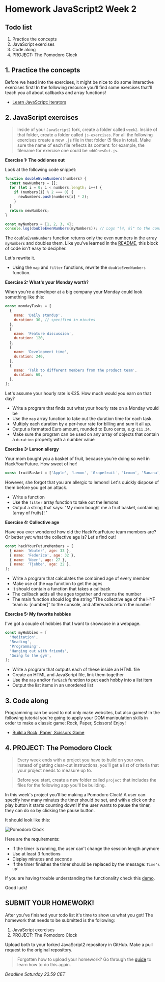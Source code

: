 # Homework JavaScript2 Week 2

## **Todo list**

1. Practice the concepts
2. JavaScript exercises
3. Code along
4. PROJECT: The Pomodoro Clock

## **1. Practice the concepts**

Before we head into the exercises, it might be nice to do some interactive exercises first! In the following resource you'll find some exercises that'll teach you all about callbacks and array functions!

- [Learn JavaScript: Iterators](https://www.codecademy.com/learn/introduction-to-javascript/modules/learn-javascript-iterators)

## **2. JavaScript exercises**

> Inside of your `JavaScript2` fork, create a folder called `week2`. Inside of that folder, create a folder called `js-exercises`. For all the following exercises create a new `.js` file in that folder (5 files in total). Make sure the name of each file reflects its content: for example, the filename for exercise one could be `oddOnesOut.js`.

**Exercise 1: The odd ones out**

Look at the following code snippet:

```js
function doubleEvenNumbers(numbers) {
  const newNumbers = [];
  for (let i = 0; i < numbers.length; i++) {
    if (numbers[i] % 2 === 0) {
      newNumbers.push(numbers[i] * 2);
    }
  }
  return newNumbers;
}

const myNumbers = [1, 2, 3, 4];
console.log(doubleEvenNumbers(myNumbers)); // Logs "[4, 8]" to the console
```

The `doubleEvenNumbers` function returns only the even numbers in the array `myNumbers` and doubles them. Like you've learned in the [README](README.md), this block of code isn't easy to decipher.

Let's rewrite it.

- Using the `map` and `filter` functions, rewrite the `doubleEvenNumbers` function.

**Exercise 2: What's your Monday worth?**

When you're a developer at a big company your Monday could look something like this:

```js
const mondayTasks = [
  {
    name: 'Daily standup',
    duration: 30, // specified in minutes
  },
  {
    name: 'Feature discussion',
    duration: 120,
  },
  {
    name: 'Development time',
    duration: 240,
  },
  {
    name: 'Talk to different members from the product team',
    duration: 60,
  },
];
```

Let's assume your hourly rate is €25. How much would you earn on that day?

- Write a program that finds out what your hourly rate on a Monday would be
- Use the `map` array function to take out the duration time for each task.
- Multiply each duration by a per-hour rate for billing and sum it all up.
- Output a formatted Euro amount, rounded to Euro cents, e.g: `€11.34`.
- Make sure the program can be used on any array of objects that contain a `duration` property with a number value

**Exercise 3: Lemon allergy**

Your mom bought you a basket of fruit, because you're doing so well in HackYourFuture. How sweet of her!

```js
const fruitBasket = ['Apple', 'Lemon', 'Grapefruit', 'Lemon', 'Banana', 'Watermelon', 'Lemon'];
```

However, she forgot that you are allergic to lemons! Let's quickly dispose of them before you get an attack.

- Write a function
- Use the `filter` array function to take out the lemons
- Output a string that says: "My mom bought me a fruit basket, containing [array of fruits] !"

**Exercise 4: Collective age**

Have you ever wondered how old the HackYourFuture team members are? Or better yet: what the collective age is? Let's find out!

```js
const hackYourFutureMembers = [
  { name: 'Wouter', age: 33 },
  { name: 'Federico', age: 32 },
  { name: 'Noer', age: 27 },
  { name: 'Tjebbe', age: 22 },
];
```

- Write a program that calculates the combined age of every member
- Make use of the `map` function to get the ages
- It should contain a function that takes a callback
- The callback adds all the ages together and returns the number
- The main function should log the string "The collective age of the HYF team is: [number]" to the console, and afterwards return the number

**Exercise 5: My favorite hobbies**

I've got a couple of hobbies that I want to showcase in a webpage.

```js
const myHobbies = [
  'Meditation',
  'Reading',
  'Programming',
  'Hanging out with friends',
  'Going to the gym',
];
```

- Write a program that outputs each of these inside an HTML file
- Create an HTML and JavaScript file, link them together
- Use the `map` and/or `forEach` function to put each hobby into a list item
- Output the list items in an unordered list

## **3. Code along**

Programming can be used to not only make websites, but also games! In the following tutorial you're going to apply your DOM manipulation skills in order to make a classic game: Rock, Paper, Scissors! Enjoy!

- [Build a Rock, Paper, Scissors Game](https://www.youtube.com/watch?v=WR_pWXJZiRY)

## **4. PROJECT: The Pomodoro Clock**

> Every week ends with a project you have to build on your own. Instead of getting clear-cut instructions, you'll get a list of criteria that your project needs to measure up to.

> Before you start, create a new folder called `project` that includes the files for the following app you'll be building.

In this week's project you'll be making a Pomodoro Clock! A user can specify how many minutes the timer should be set, and with a click on the play button it starts counting down! If the user wants to pause the timer, they can do so by clicking the pause button.

It should look like this:

![Pomodoro Clock](../assets/pomodoro.png)

Here are the requirements:

- If the timer is running, the user can't change the session length anymore
- Use at least 3 functions
- Display minutes and seconds
- If the timer finishes the timer should be replaced by the message: `Time's up!`

If you are having trouble understanding the functionality check this [demo](https://pomodoroclock-sandbox.mxapps.io).

Good luck!

## **SUBMIT YOUR HOMEWORK!**

After you've finished your todo list it's time to show us what you got! The homework that needs to be submitted is the following:

1. JavaScript exercises
2. PROJECT: The Pomodoro Clock

Upload both to your forked JavaScript2 repository in GitHub. Make a pull request to the original repository.

> Forgotten how to upload your homework? Go through the [guide](../hand-in-homework-guide.md) to learn how to do this again.

_Deadline Saturday 23.59 CET_
